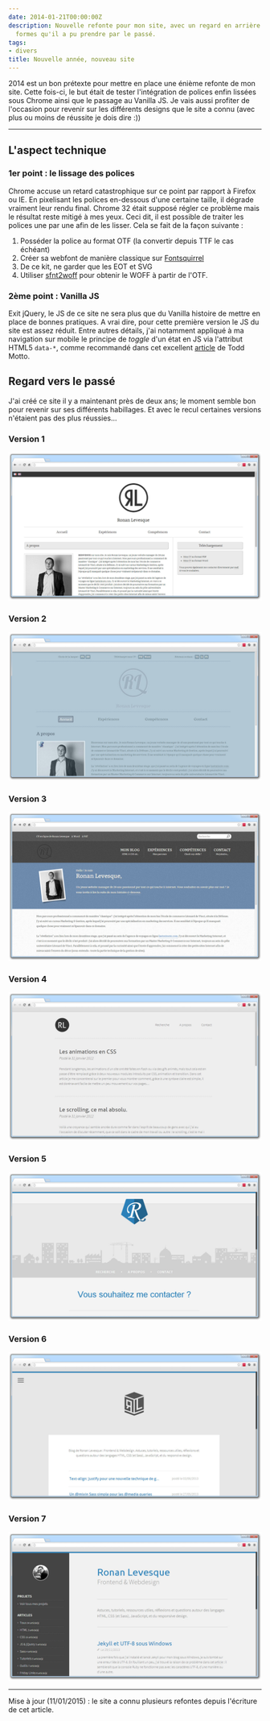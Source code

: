 ```yaml
---
date: 2014-01-21T00:00:00Z
description: Nouvelle refonte pour mon site, avec un regard en arrière sur les différentes
  formes qu'il a pu prendre par le passé.
tags:
- divers
title: Nouvelle année, nouveau site
---
```


2014 est un bon prétexte pour mettre en place une énième refonte de mon site. Cette fois-ci, le but était de tester l'intégration de polices enfin lissées sous Chrome ainsi que le passage au Vanilla JS. Je vais aussi profiter de l'occasion pour revenir sur les différents designs que le site a connu (avec plus ou moins de réussite je dois dire&nbsp;:))

---

## L'aspect technique

### 1er point&nbsp;: le lissage des polices

Chrome accuse un retard catastrophique sur ce point par rapport à Firefox ou IE. En pixelisant les polices en-dessous d'une certaine taille, il dégrade vraiment leur rendu final. Chrome 32 était supposé régler ce problème mais le résultat reste mitigé à mes yeux. Ceci dit, il est possible de traiter les polices une par une afin de les lisser. Cela se fait de la façon suivante&nbsp;:

1. Posséder la police au format OTF (la convertir depuis TTF le cas échéant)
2. Créer sa webfont de manière classique sur [Fontsquirrel](http://www.fontsquirrel.com/tools/webfont-generator)
3. De ce kit, ne garder que les EOT et SVG
4. Utiliser [sfnt2woff](http://people.mozilla.org/~jkew/woff/) pour obtenir le WOFF à partir de l'OTF.

### 2ème point&nbsp;: Vanilla JS

Exit jQuery, le JS de ce site ne sera plus que du Vanilla histoire de mettre en place de bonnes pratiques. A vrai dire, pour cette première version le JS du site est assez réduit. Entre autres détails, j'ai notamment appliqué à ma navigation sur mobile le principe de *toggle* d'un état en JS via l'attribut HTML5 `data-*`, comme recommandé dans cet excellent [article](http://toddmotto.com/stop-toggling-classes-with-js-use-behaviour-driven-dom-manipulation-with-data-states/) de Todd Motto.

## Regard vers le passé

J'ai créé ce site il y a maintenant près de deux ans; le moment semble bon pour revenir sur ses différents habillages. Et avec le recul certaines versions n'étaient pas des plus réussies...

### Version 1

![Site v1](/assets/img/site-v1.jpg)

### Version 2

![Site v2](/assets/img/site-v2.jpg)

### Version 3

![Site v3](/assets/img/site-v3.jpg)

### Version 4

![Site v4](/assets/img/site-v4.jpg)

### Version 5

![Site v5](/assets/img/site-v5.jpg)

### Version 6

![Site v6](/assets/img/site-v6.jpg)

### Version 7

![Site v7](/assets/img/site-v7.jpg)

---

<p class="info">Mise à jour (11/01/2015)&nbsp;: le site a connu plusieurs refontes depuis l'écriture de cet article.</p>
